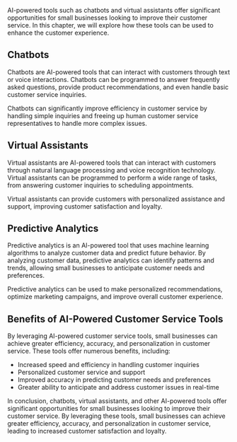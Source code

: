 
AI-powered tools such as chatbots and virtual assistants offer significant opportunities for small businesses looking to improve their customer service. In this chapter, we will explore how these tools can be used to enhance the customer experience.

Chatbots
--------

Chatbots are AI-powered tools that can interact with customers through text or voice interactions. Chatbots can be programmed to answer frequently asked questions, provide product recommendations, and even handle basic customer service inquiries.

Chatbots can significantly improve efficiency in customer service by handling simple inquiries and freeing up human customer service representatives to handle more complex issues.

Virtual Assistants
------------------

Virtual assistants are AI-powered tools that can interact with customers through natural language processing and voice recognition technology. Virtual assistants can be programmed to perform a wide range of tasks, from answering customer inquiries to scheduling appointments.

Virtual assistants can provide customers with personalized assistance and support, improving customer satisfaction and loyalty.

Predictive Analytics
--------------------

Predictive analytics is an AI-powered tool that uses machine learning algorithms to analyze customer data and predict future behavior. By analyzing customer data, predictive analytics can identify patterns and trends, allowing small businesses to anticipate customer needs and preferences.

Predictive analytics can be used to make personalized recommendations, optimize marketing campaigns, and improve overall customer experience.

Benefits of AI-Powered Customer Service Tools
---------------------------------------------

By leveraging AI-powered customer service tools, small businesses can achieve greater efficiency, accuracy, and personalization in customer service. These tools offer numerous benefits, including:

* Increased speed and efficiency in handling customer inquiries
* Personalized customer service and support
* Improved accuracy in predicting customer needs and preferences
* Greater ability to anticipate and address customer issues in real-time

In conclusion, chatbots, virtual assistants, and other AI-powered tools offer significant opportunities for small businesses looking to improve their customer service. By leveraging these tools, small businesses can achieve greater efficiency, accuracy, and personalization in customer service, leading to increased customer satisfaction and loyalty.

